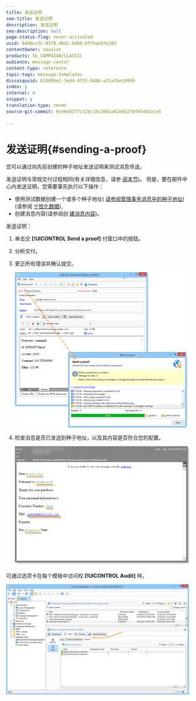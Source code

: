 ```yaml
---
title: 发送证明
seo-title: 发送证明
description: 发送证明
seo-description: null
page-status-flag: never-activated
uuid: 6446cc5c-8378-48d1-9486-bffbae83e28d
contentOwner: sauviat
products: SG_CAMPAIGN/CLASSIC
audience: message-center
content-type: reference
topic-tags: message-templates
discoiquuid: 81090be2-3ed4-4f35-948b-e21af6e19999
index: y
internal: n
snippet: y
translation-type: tm+mt
source-git-commit: 0ce6e5277c32bc18c20dca62e5b276f654d1ace5

---
```



# 发送证明{#sending-a-proof}

您可以通过向先前创建的种子地址发送证明来测试消息传送。

发送证明与常规交付过程相同(有关详细信息，请参 [阅本节](../../delivery/using/steps-validating-the-delivery.md#sending-a-proof))。 但是，要在邮件中心内发送证明，您需要事先执行以下操作：

* 使用测试数据创建一个或多个种子地址( [请参阅管理事务消息中的种子地址](../../message-center/using/managing-seed-addresses-in-transactional-messages.md))(请参阅 [个性化数据](../../message-center/using/personalization-data.md)),
* 创建消息内容(请参阅创 [建消息内容](../../message-center/using/creating-message-content.md))。

发送证明：

1. 单击交 **[!UICONTROL Send a proof]** 付窗口中的按钮。
1. 分析交付。
1. 更正所有错误并确认提交。

   ![](assets/messagecenter_send_proof_001.png)

1. 检查消息是否已发送到种子地址，以及其内容是否符合您的配置。

   ![](assets/messagecenter_send_proof_002.png)

可通过选项卡在每个模板中访问校 **[!UICONTROL Audit]** 样。

![](assets/messagecenter_send_proof_003.png)

